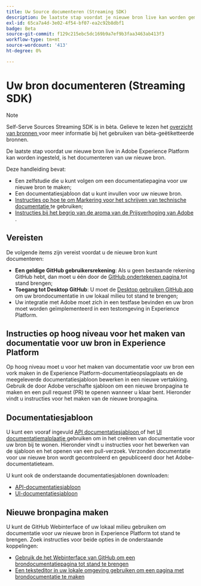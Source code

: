 ```yaml
---
title: Uw Source documenteren (Streaming SDK)
description: De laatste stap voordat je nieuwe bron live kan worden gemaakt in Adobe Experience Platform is het documenteren van je nieuwe bron.
exl-id: 65ca7a4d-3e02-4f54-bf07-ea2c92b8dbf1
badge: Beta
source-git-commit: f129c215ebc5dc169b9a7ef9b3faa3463ab413f3
workflow-type: tm+mt
source-wordcount: '413'
ht-degree: 0%

---
```


# Uw bron documenteren (Streaming SDK)

>[!NOTE]
>
>Self-Serve Sources Streaming SDK is in bèta. Gelieve te lezen het [ overzicht van bronnen ](../../home.md#terms-and-conditions) voor meer informatie bij het gebruiken van bèta-geëtiketteerde bronnen.

De laatste stap voordat uw nieuwe bron live in Adobe Experience Platform kan worden ingesteld, is het documenteren van uw nieuwe bron.

Deze handleiding bevat:

* Een zelfstudie die u kunt volgen om een documentatiepagina voor uw nieuwe bron te maken;
* Een documentatiesjabloon dat u kunt invullen voor uw nieuwe bron.
* [ Instructies op hoe te om Markering voor het schrijven van technische documentatie ](https://experienceleague.adobe.com/docs/contributor/contributor-guide/writing-essentials/markdown.html) te gebruiken;
* [ Instructies bij het begrip van de aroma van de Prijsverhoging van Adobe ](https://experienceleague.adobe.com/docs/contributor/contributor-guide/writing-essentials/markdown.html#custom-markdown-extensions).

## Vereisten

De volgende items zijn vereist voordat u de nieuwe bron kunt documenteren:

* **Een geldige GitHub gebruikersrekening**: Als u geen bestaande rekening GitHub hebt, dan moet u één door de [ GitHub ondertekenen pagina ](https://github.com/) tot stand brengen;
* **Toegang tot Desktop GitHub**: U moet de [ Desktop gebruiken GitHub app ](https://desktop.github.com/) om uw brondocumentatie in uw lokaal milieu tot stand te brengen;
* Uw integratie met Adobe moet zich in een testfase bevinden en uw bron moet worden geïmplementeerd in een testomgeving in Experience Platform.

## Instructies op hoog niveau voor het maken van documentatie voor uw bron in Experience Platform

Op hoog niveau moet u voor het maken van documentatie voor uw bron een vork maken in de Experience Platform-documentatieopslagplaats en de meegeleverde documentatiesjabloon bewerken in een nieuwe vertakking. Gebruik de door Adobe verschafte sjabloon om een nieuwe bronpagina te maken en een pull request (PR) te openen wanneer u klaar bent. Hieronder vindt u instructies voor het maken van de nieuwe bronpagina.

## Documentatiesjabloon

U kunt een vooraf ingevuld [ API documentatiesjabloon ](streaming-template-api.md) of het [ UI documentatiemalplaatje ](streaming-template-ui.md) gebruiken om in het creëren van documentatie voor uw bron bij te wonen. Hieronder vindt u instructies voor het bewerken van de sjabloon en het openen van een pull-verzoek. Verzonden documentatie voor uw nieuwe bron wordt gecontroleerd en gepubliceerd door het Adobe-documentatieteam.

U kunt ook de onderstaande documentatiesjablonen downloaden:

* [API-documentatiesjabloon](../assets/streaming/streaming-template-api.zip)
* [UI-documentatiesjabloon](../assets/streaming/streaming-template-ui.zip)

## Nieuwe bronpagina maken

U kunt de GitHub Webinterface of uw lokaal milieu gebruiken om documentatie voor uw nieuwe bron in Experience Platform tot stand te brengen. Zoek instructies voor beide opties in de onderstaande koppelingen:

* [Gebruik de het Webinterface van GitHub om een brondocumentatiepagina tot stand te brengen](../documentation/github.md)
* [Een teksteditor in uw lokale omgeving gebruiken om een pagina met brondocumentatie te maken](../documentation/text-editor.md)
